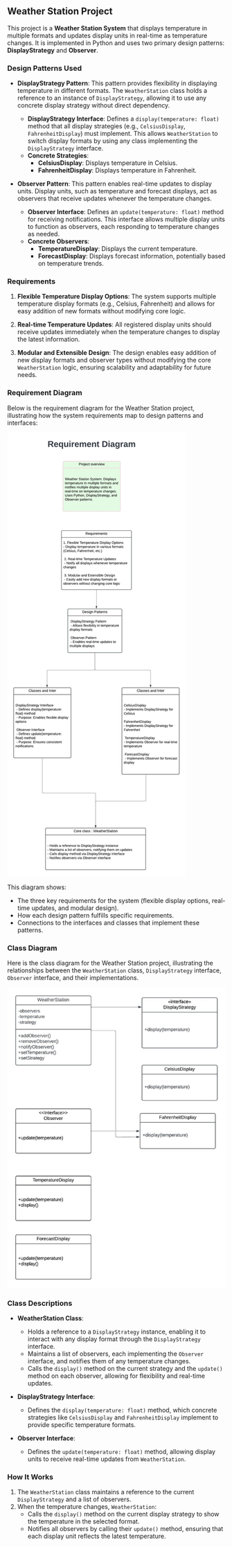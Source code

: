 ## Weather Station Project

This project is a **Weather Station System** that displays temperature in multiple formats and updates display units in real-time as temperature changes. It is implemented in Python and uses two primary design patterns: **DisplayStrategy** and **Observer**.


### Design Patterns Used

- **DisplayStrategy Pattern**: This pattern provides flexibility in displaying temperature in different formats. The `WeatherStation` class holds a reference to an instance of `DisplayStrategy`, allowing it to use any concrete display strategy without direct dependency.
  - **DisplayStrategy Interface**: Defines a `display(temperature: float)` method that all display strategies (e.g., `CelsiusDisplay`, `FahrenheitDisplay`) must implement. This allows `WeatherStation` to switch display formats by using any class implementing the `DisplayStrategy` interface.
  - **Concrete Strategies**:
    - **CelsiusDisplay**: Displays temperature in Celsius.
    - **FahrenheitDisplay**: Displays temperature in Fahrenheit.

- **Observer Pattern**: This pattern enables real-time updates to display units. Display units, such as temperature and forecast displays, act as observers that receive updates whenever the temperature changes.
  - **Observer Interface**: Defines an `update(temperature: float)` method for receiving notifications. This interface allows multiple display units to function as observers, each responding to temperature changes as needed.
  - **Concrete Observers**:
    - **TemperatureDisplay**: Displays the current temperature.
    - **ForecastDisplay**: Displays forecast information, potentially based on temperature trends.

### Requirements

1. **Flexible Temperature Display Options**: The system supports multiple temperature display formats (e.g., Celsius, Fahrenheit) and allows for easy addition of new formats without modifying core logic.

2. **Real-time Temperature Updates**: All registered display units should receive updates immediately when the temperature changes to display the latest information.

3. **Modular and Extensible Design**: The design enables easy addition of new display formats and observer types without modifying the core `WeatherStation` logic, ensuring scalability and adaptability for future needs.

### Requirement Diagram

Below is the requirement diagram for the Weather Station project, illustrating how the system requirements map to design patterns and interfaces:

![Requirement Diagram](Requirementdiagram.jpeg)

This diagram shows:
- The three key requirements for the system (flexible display options, real-time updates, and modular design).
- How each design pattern fulfills specific requirements.
- Connections to the interfaces and classes that implement these patterns.

### Class Diagram

Here is the class diagram for the Weather Station project, illustrating the relationships between the `WeatherStation` class, `DisplayStrategy` interface, `Observer` interface, and their implementations.

![Class Diagram](designpattern.jpeg)

### Class Descriptions

- **WeatherStation Class**:
  - Holds a reference to a `DisplayStrategy` instance, enabling it to interact with any display format through the `DisplayStrategy` interface.
  - Maintains a list of observers, each implementing the `Observer` interface, and notifies them of any temperature changes.
  - Calls the `display()` method on the current strategy and the `update()` method on each observer, allowing for flexibility and real-time updates.

- **DisplayStrategy Interface**:
  - Defines the `display(temperature: float)` method, which concrete strategies like `CelsiusDisplay` and `FahrenheitDisplay` implement to provide specific temperature formats.

- **Observer Interface**:
  - Defines the `update(temperature: float)` method, allowing display units to receive real-time updates from `WeatherStation`.

### How It Works

1. The `WeatherStation` class maintains a reference to the current `DisplayStrategy` and a list of observers.
2. When the temperature changes, `WeatherStation`:
   - Calls the `display()` method on the current display strategy to show the temperature in the selected format.
   - Notifies all observers by calling their `update()` method, ensuring that each display unit reflects the latest temperature.

